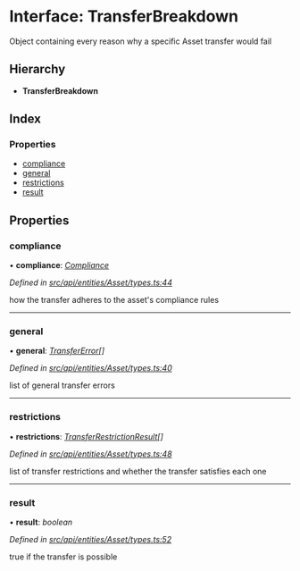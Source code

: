 # Interface: TransferBreakdown

Object containing every reason why a specific Asset transfer would fail

## Hierarchy

* **TransferBreakdown**

## Index

### Properties

* [compliance](transferbreakdown.md#compliance)
* [general](transferbreakdown.md#general)
* [restrictions](transferbreakdown.md#restrictions)
* [result](transferbreakdown.md#result)

## Properties

###  compliance

• **compliance**: *[Compliance](../classes/compliance.md)*

*Defined in [src/api/entities/Asset/types.ts:44](https://github.com/PolymathNetwork/polymesh-sdk/blob/31a16a34/src/api/entities/Asset/types.ts#L44)*

how the transfer adheres to the asset's compliance rules

___

###  general

• **general**: *[TransferError](../enums/transfererror.md)[]*

*Defined in [src/api/entities/Asset/types.ts:40](https://github.com/PolymathNetwork/polymesh-sdk/blob/31a16a34/src/api/entities/Asset/types.ts#L40)*

list of general transfer errors

___

###  restrictions

• **restrictions**: *[TransferRestrictionResult](transferrestrictionresult.md)[]*

*Defined in [src/api/entities/Asset/types.ts:48](https://github.com/PolymathNetwork/polymesh-sdk/blob/31a16a34/src/api/entities/Asset/types.ts#L48)*

list of transfer restrictions and whether the transfer satisfies each one

___

###  result

• **result**: *boolean*

*Defined in [src/api/entities/Asset/types.ts:52](https://github.com/PolymathNetwork/polymesh-sdk/blob/31a16a34/src/api/entities/Asset/types.ts#L52)*

true if the transfer is possible

